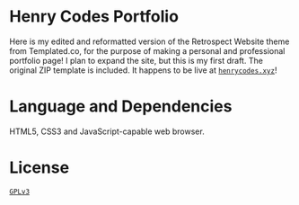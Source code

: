 # Henry Codes Portfolio

Here is my edited and reformatted version of the Retrospect Website theme from Templated.co, for the purpose of making a personal and professional portfolio page! I plan to expand the site, but this is my first draft. The original ZIP template is included.
It happens to be live at [`henrycodes.xyz`](https://henrycodes.xyz/)!

# Language and Dependencies

HTML5, CSS3 and JavaScript-capable web browser.

# License

[`GPLv3`](LICENSE)

